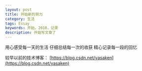 ```yaml
---
layout: post
title: 开始新的努力
category: 生活
tags: Essay
keywords: 开始，2018，记录
description: 开始写文章了
---
```


用心感受每一天的生活
仔细总结每一次的收获
精心记录每一段的回忆

较早以前的技术博客： [https://blog.csdn.net/yasaken](https://blog.csdn.net/yasaken)
